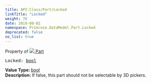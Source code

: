 ```yaml
---
title: API:Class/Part/Locked
linkTitle: "Locked"
weight: 76
date: 2019-08-02
namespace: Primrose.DataModel.Part.Locked
deprecated: false
no_list: true
---
```

Property of <a href="/docs/api-reference/Class/Part"><img src="/icons/silk/brick.png"/>&nbsp;Part</a>
<pre class="method-declaration">
Locked: <a class="type" href="/docs/api-reference/System/Primitives#boolean">bool</a></pre>
<b>Value Type: </b>
<a class="type" href="/docs/api-reference/System/Primitives#boolean">bool</a>
<br/>
<b>Description: </b>
If false, this part should not be selectable by 3D pickers.


